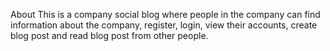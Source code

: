 About
This is a company social blog where people in the company can find information about the company, register, login, view their accounts, create blog post and read blog post from other people.
